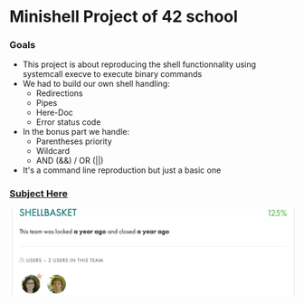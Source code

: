 # Minishell Project of 42 school

### Goals
* This project is about reproducing the shell functionnality using systemcall execve to execute binary commands
* We had to build our own shell handling: 
	* Redirections
	* Pipes
	* Here-Doc
	* Error status code
* In the bonus part we handle:
	* Parentheses priority
	* Wildcard
	* AND (&&) / OR (||)
* It's a command line reproduction but just a basic one

### [Subject Here](https://cdn.intra.42.fr/pdf/pdf/64488/en.subject.pdf)
![Score](./Minishell.png "Score")
